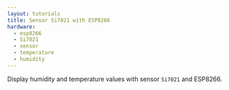 ```yaml
---
layout: tutorials
title: Sensor Si7021 with ESP8266
hardware:
  - esp8266
  - Si7021
  - sensor
  - temperature
  - humidity
---
```


Display humidity and temperature values with sensor `Si7021` and ESP8266.
